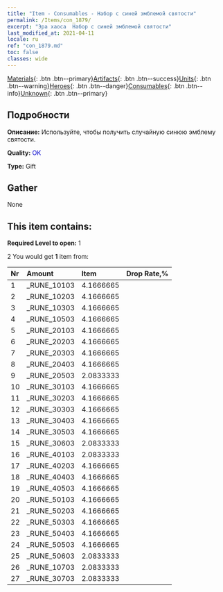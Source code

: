 ```yaml
---
title: "Item - Consumables - Набор с синей эмблемой святости"
permalink: /Items/con_1879/
excerpt: "Эра хаоса  Набор с синей эмблемой святости"
last_modified_at: 2021-04-11
locale: ru
ref: "con_1879.md"
toc: false
classes: wide
---
```

 [Materials](/ru/Items/){: .btn .btn--primary}[Artifacts](/ru/Items/Artifacts/){: .btn .btn--success}[Units](/ru/Items/Units/){: .btn .btn--warning}[Heroes](/ru/Items/Heroes/){: .btn .btn--danger}[Consumables](/ru/Items/Consumables/){: .btn .btn--info}[Unknown](/ru/Items/Unknown/){: .btn .btn--primary}

## Подробности
 **Описание:** Используйте, чтобы получить случайную синюю эмблему святости.

 **Quality:** <span style="color: #0000CD">OK</span>

 **Type:** Gift

## Gather

  None

## This item contains:

 **Required Level to open:** 1

 2 You would get **1** item  from:

  | Nr | Amount |     Item    | Drop Rate,% |
  |:---|:-------|:------------|:---------:|
  | 1 | _RUNE_10103 | 4.1666665 | 
  | 2 | _RUNE_10203 | 4.1666665 | 
  | 3 | _RUNE_10303 | 4.1666665 | 
  | 4 | _RUNE_10503 | 4.1666665 | 
  | 5 | _RUNE_20103 | 4.1666665 | 
  | 6 | _RUNE_20203 | 4.1666665 | 
  | 7 | _RUNE_20303 | 4.1666665 | 
  | 8 | _RUNE_20403 | 4.1666665 | 
  | 9 | _RUNE_20503 | 2.0833333 | 
  | 10 | _RUNE_30103 | 4.1666665 | 
  | 11 | _RUNE_30203 | 4.1666665 | 
  | 12 | _RUNE_30303 | 4.1666665 | 
  | 13 | _RUNE_30403 | 4.1666665 | 
  | 14 | _RUNE_30503 | 4.1666665 | 
  | 15 | _RUNE_30603 | 2.0833333 | 
  | 16 | _RUNE_40103 | 2.0833333 | 
  | 17 | _RUNE_40203 | 4.1666665 | 
  | 18 | _RUNE_40403 | 4.1666665 | 
  | 19 | _RUNE_40503 | 4.1666665 | 
  | 20 | _RUNE_50103 | 4.1666665 | 
  | 21 | _RUNE_50203 | 4.1666665 | 
  | 22 | _RUNE_50303 | 4.1666665 | 
  | 23 | _RUNE_50403 | 4.1666665 | 
  | 24 | _RUNE_50503 | 4.1666665 | 
  | 25 | _RUNE_50603 | 2.0833333 | 
  | 26 | _RUNE_10703 | 2.0833333 | 
  | 27 | _RUNE_30703 | 2.0833333 | 

